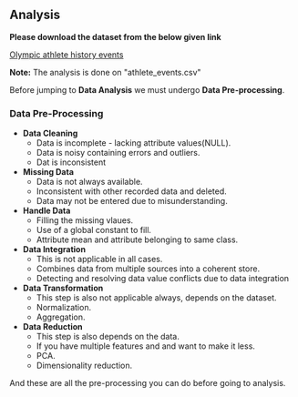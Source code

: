 ## Analysis

**Please download the dataset from the below given link**

[Olympic athlete history events](https://www.kaggle.com/heesoo37/120-years-of-olympic-history-athletes-and-results/discussion)

**Note:** The analysis is done on "athlete_events.csv"

Before jumping to **Data Analysis** we must undergo **Data Pre-processing**.

### Data Pre-Processing
* **Data Cleaning**
  * Data is incomplete - lacking attribute values(NULL).
  * Data is noisy containing errors and outliers.
  * Dat is inconsistent
* **Missing Data**
  * Data is not always available.
  * Inconsistent with other recorded data and deleted.
  * Data may not be entered due to misunderstanding.
* **Handle Data**
  * Filling the missing vlaues.
  * Use of a global constant to fill.
  * Attribute mean and attribute belonging to same class.
* **Data Integration**
  * This is not applicable in all cases.
  * Combines data from multiple sources into a coherent store.
  * Detecting and resolving data value conflicts due to data integration
* **Data Transformation**
  * This step is also not applicable always, depends on the dataset.
  * Normalization.
  * Aggregation.
* **Data Reduction**
  * This step is also depends on the data.
  * If you have multiple features and and want to make it less.
  * PCA.
  * Dimensionality reduction.

And these are all the pre-processing you can do before going to analysis.
